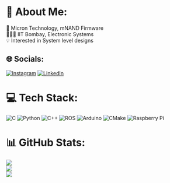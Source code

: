 # 💫 About Me:
🏢 Micron Technology, mNAND Firmware<br>🧑🏽‍🎓 IIT Bombay, Electronic Systems  <br>💡 Interested in System level designs <br>


## 🌐 Socials:
[![Instagram](https://img.shields.io/badge/Instagram-%23E4405F.svg?logo=Instagram&logoColor=white)](https://instagram.com/_niihars) [![LinkedIn](https://img.shields.io/badge/LinkedIn-%230077B5.svg?logo=linkedin&logoColor=white)](https://linkedin.com/in/niharhshah) 

# 💻 Tech Stack:
![C](https://img.shields.io/badge/c-%2300599C.svg?style=for-the-badge&logo=c&logoColor=white) ![Python](https://img.shields.io/badge/python-3670A0?style=for-the-badge&logo=python&logoColor=ffdd54) ![C++](https://img.shields.io/badge/c++-%2300599C.svg?style=for-the-badge&logo=c%2B%2B&logoColor=white) ![ROS](https://img.shields.io/badge/ros-%230A0FF9.svg?style=for-the-badge&logo=ros&logoColor=white) ![Arduino](https://img.shields.io/badge/-Arduino-00979D?style=for-the-badge&logo=Arduino&logoColor=white) ![CMake](https://img.shields.io/badge/CMake-%23008FBA.svg?style=for-the-badge&logo=cmake&logoColor=white) ![Raspberry Pi](https://img.shields.io/badge/-RaspberryPi-C51A4A?style=for-the-badge&logo=Raspberry-Pi)
# 📊 GitHub Stats:
![](https://github-readme-stats.vercel.app/api?username=niharhshah&theme=dark&hide_border=false&include_all_commits=true&count_private=true)<br/>
![](https://github-readme-streak-stats.herokuapp.com/?user=niharhshah&theme=dark&hide_border=false)<br/>
![](https://github-readme-stats.vercel.app/api/top-langs/?username=niharhshah&theme=dark&hide_border=false&include_all_commits=true&count_private=true&layout=compact)

<!--### 😂 Random Dev Meme
<img src="https://random-memer.herokuapp.com/" width="512px"/>

 Proudly created with GPRM ( https://gprm.itsvg.in ) -->
